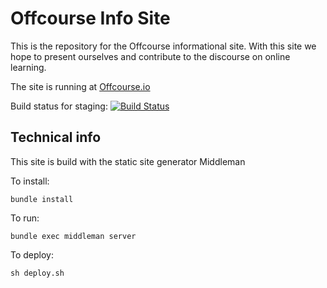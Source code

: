# Offcourse Info Site

This is the repository for the Offcourse informational site. With this site we hope to present ourselves and contribute to the discourse on online learning.

The site is running at [Offcourse.io](offcourse.io)

Build status for staging: [![Build Status](https://travis-ci.org/OffCourse/offcourse-info.svg?branch=master)](https://travis-ci.org/OffCourse/offcourse-info)

## Technical info

This site is build with the static site generator Middleman

To install:
```
bundle install
```

To run:
``` 
bundle exec middleman server
```

To deploy:
```
sh deploy.sh
```
